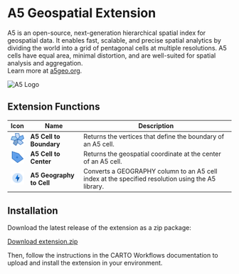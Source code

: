 # A5 Geospatial Extension

A5 is an open-source, next-generation hierarchical spatial index for geospatial data. It enables fast, scalable, and precise spatial analytics by dividing the world into a grid of pentagonal cells at multiple resolutions. A5 cells have equal area, minimal distortion, and are well-suited for spatial analysis and aggregation.  
Learn more at [a5geo.org](https://a5geo.org/).

<img src="https://a5geo.org/img/a5-logo.svg" alt="A5 Logo" width="120"/>

## Extension Functions

| Icon | Name | Description |
|------|------|-------------|
| <img src="icons/a5-boundary.svg" width="32"/> | **A5 Cell to Boundary** | Returns the vertices that define the boundary of an A5 cell. |
| <img src="icons/a5-center.svg" width="32"/> | **A5 Cell to Center** | Returns the geospatial coordinate at the center of an A5 cell. |
| <img src="icons/component-default.svg" width="32"/> | **A5 Geography to Cell** | Converts a GEOGRAPHY column to an A5 cell index at the specified resolution using the A5 library. |

## Installation

Download the latest release of the extension as a zip package:

[Download extension.zip](https://raw.githubusercontent.com/CartoDB/workflows-extension-a5/refs/heads/master/extension.zip)

Then, follow the instructions in the CARTO Workflows documentation to upload and install the extension in your environment.